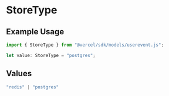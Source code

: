 # StoreType

## Example Usage

```typescript
import { StoreType } from "@vercel/sdk/models/userevent.js";

let value: StoreType = "postgres";
```

## Values

```typescript
"redis" | "postgres"
```